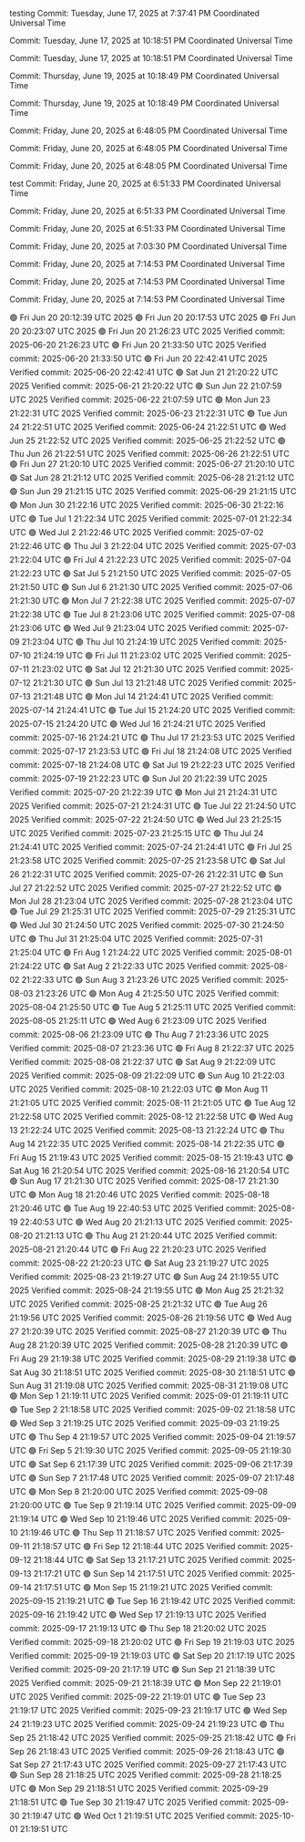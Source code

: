 testing
Commit: Tuesday, June 17, 2025 at 7:37:41 PM Coordinated Universal Time

Commit: Tuesday, June 17, 2025 at 10:18:51 PM Coordinated Universal Time

Commit: Tuesday, June 17, 2025 at 10:18:51 PM Coordinated Universal Time

Commit: Thursday, June 19, 2025 at 10:18:49 PM Coordinated Universal Time

Commit: Thursday, June 19, 2025 at 10:18:49 PM Coordinated Universal Time

Commit: Friday, June 20, 2025 at 6:48:05 PM Coordinated Universal Time

Commit: Friday, June 20, 2025 at 6:48:05 PM Coordinated Universal Time

Commit: Friday, June 20, 2025 at 6:48:05 PM Coordinated Universal Time

test
Commit: Friday, June 20, 2025 at 6:51:33 PM Coordinated Universal Time

Commit: Friday, June 20, 2025 at 6:51:33 PM Coordinated Universal Time

Commit: Friday, June 20, 2025 at 6:51:33 PM Coordinated Universal Time

Commit: Friday, June 20, 2025 at 7:03:30 PM Coordinated Universal Time

Commit: Friday, June 20, 2025 at 7:14:53 PM Coordinated Universal Time

Commit: Friday, June 20, 2025 at 7:14:53 PM Coordinated Universal Time

Commit: Friday, June 20, 2025 at 7:14:53 PM Coordinated Universal Time

🟢 Fri Jun 20 20:12:39 UTC 2025
🟢 Fri Jun 20 20:17:53 UTC 2025
🟢 Fri Jun 20 20:23:07 UTC 2025
🟢 Fri Jun 20 21:26:23 UTC 2025
Verified commit: 2025-06-20 21:26:23 UTC
🟢 Fri Jun 20 21:33:50 UTC 2025
Verified commit: 2025-06-20 21:33:50 UTC
🟢 Fri Jun 20 22:42:41 UTC 2025
Verified commit: 2025-06-20 22:42:41 UTC
🟢 Sat Jun 21 21:20:22 UTC 2025
Verified commit: 2025-06-21 21:20:22 UTC
🟢 Sun Jun 22 21:07:59 UTC 2025
Verified commit: 2025-06-22 21:07:59 UTC
🟢 Mon Jun 23 21:22:31 UTC 2025
Verified commit: 2025-06-23 21:22:31 UTC
🟢 Tue Jun 24 21:22:51 UTC 2025
Verified commit: 2025-06-24 21:22:51 UTC
🟢 Wed Jun 25 21:22:52 UTC 2025
Verified commit: 2025-06-25 21:22:52 UTC
🟢 Thu Jun 26 21:22:51 UTC 2025
Verified commit: 2025-06-26 21:22:51 UTC
🟢 Fri Jun 27 21:20:10 UTC 2025
Verified commit: 2025-06-27 21:20:10 UTC
🟢 Sat Jun 28 21:21:12 UTC 2025
Verified commit: 2025-06-28 21:21:12 UTC
🟢 Sun Jun 29 21:21:15 UTC 2025
Verified commit: 2025-06-29 21:21:15 UTC
🟢 Mon Jun 30 21:22:16 UTC 2025
Verified commit: 2025-06-30 21:22:16 UTC
🟢 Tue Jul  1 21:22:34 UTC 2025
Verified commit: 2025-07-01 21:22:34 UTC
🟢 Wed Jul  2 21:22:46 UTC 2025
Verified commit: 2025-07-02 21:22:46 UTC
🟢 Thu Jul  3 21:22:04 UTC 2025
Verified commit: 2025-07-03 21:22:04 UTC
🟢 Fri Jul  4 21:22:23 UTC 2025
Verified commit: 2025-07-04 21:22:23 UTC
🟢 Sat Jul  5 21:21:50 UTC 2025
Verified commit: 2025-07-05 21:21:50 UTC
🟢 Sun Jul  6 21:21:30 UTC 2025
Verified commit: 2025-07-06 21:21:30 UTC
🟢 Mon Jul  7 21:22:38 UTC 2025
Verified commit: 2025-07-07 21:22:38 UTC
🟢 Tue Jul  8 21:23:06 UTC 2025
Verified commit: 2025-07-08 21:23:06 UTC
🟢 Wed Jul  9 21:23:04 UTC 2025
Verified commit: 2025-07-09 21:23:04 UTC
🟢 Thu Jul 10 21:24:19 UTC 2025
Verified commit: 2025-07-10 21:24:19 UTC
🟢 Fri Jul 11 21:23:02 UTC 2025
Verified commit: 2025-07-11 21:23:02 UTC
🟢 Sat Jul 12 21:21:30 UTC 2025
Verified commit: 2025-07-12 21:21:30 UTC
🟢 Sun Jul 13 21:21:48 UTC 2025
Verified commit: 2025-07-13 21:21:48 UTC
🟢 Mon Jul 14 21:24:41 UTC 2025
Verified commit: 2025-07-14 21:24:41 UTC
🟢 Tue Jul 15 21:24:20 UTC 2025
Verified commit: 2025-07-15 21:24:20 UTC
🟢 Wed Jul 16 21:24:21 UTC 2025
Verified commit: 2025-07-16 21:24:21 UTC
🟢 Thu Jul 17 21:23:53 UTC 2025
Verified commit: 2025-07-17 21:23:53 UTC
🟢 Fri Jul 18 21:24:08 UTC 2025
Verified commit: 2025-07-18 21:24:08 UTC
🟢 Sat Jul 19 21:22:23 UTC 2025
Verified commit: 2025-07-19 21:22:23 UTC
🟢 Sun Jul 20 21:22:39 UTC 2025
Verified commit: 2025-07-20 21:22:39 UTC
🟢 Mon Jul 21 21:24:31 UTC 2025
Verified commit: 2025-07-21 21:24:31 UTC
🟢 Tue Jul 22 21:24:50 UTC 2025
Verified commit: 2025-07-22 21:24:50 UTC
🟢 Wed Jul 23 21:25:15 UTC 2025
Verified commit: 2025-07-23 21:25:15 UTC
🟢 Thu Jul 24 21:24:41 UTC 2025
Verified commit: 2025-07-24 21:24:41 UTC
🟢 Fri Jul 25 21:23:58 UTC 2025
Verified commit: 2025-07-25 21:23:58 UTC
🟢 Sat Jul 26 21:22:31 UTC 2025
Verified commit: 2025-07-26 21:22:31 UTC
🟢 Sun Jul 27 21:22:52 UTC 2025
Verified commit: 2025-07-27 21:22:52 UTC
🟢 Mon Jul 28 21:23:04 UTC 2025
Verified commit: 2025-07-28 21:23:04 UTC
🟢 Tue Jul 29 21:25:31 UTC 2025
Verified commit: 2025-07-29 21:25:31 UTC
🟢 Wed Jul 30 21:24:50 UTC 2025
Verified commit: 2025-07-30 21:24:50 UTC
🟢 Thu Jul 31 21:25:04 UTC 2025
Verified commit: 2025-07-31 21:25:04 UTC
🟢 Fri Aug  1 21:24:22 UTC 2025
Verified commit: 2025-08-01 21:24:22 UTC
🟢 Sat Aug  2 21:22:33 UTC 2025
Verified commit: 2025-08-02 21:22:33 UTC
🟢 Sun Aug  3 21:23:26 UTC 2025
Verified commit: 2025-08-03 21:23:26 UTC
🟢 Mon Aug  4 21:25:50 UTC 2025
Verified commit: 2025-08-04 21:25:50 UTC
🟢 Tue Aug  5 21:25:11 UTC 2025
Verified commit: 2025-08-05 21:25:11 UTC
🟢 Wed Aug  6 21:23:09 UTC 2025
Verified commit: 2025-08-06 21:23:09 UTC
🟢 Thu Aug  7 21:23:36 UTC 2025
Verified commit: 2025-08-07 21:23:36 UTC
🟢 Fri Aug  8 21:22:37 UTC 2025
Verified commit: 2025-08-08 21:22:37 UTC
🟢 Sat Aug  9 21:22:09 UTC 2025
Verified commit: 2025-08-09 21:22:09 UTC
🟢 Sun Aug 10 21:22:03 UTC 2025
Verified commit: 2025-08-10 21:22:03 UTC
🟢 Mon Aug 11 21:21:05 UTC 2025
Verified commit: 2025-08-11 21:21:05 UTC
🟢 Tue Aug 12 21:22:58 UTC 2025
Verified commit: 2025-08-12 21:22:58 UTC
🟢 Wed Aug 13 21:22:24 UTC 2025
Verified commit: 2025-08-13 21:22:24 UTC
🟢 Thu Aug 14 21:22:35 UTC 2025
Verified commit: 2025-08-14 21:22:35 UTC
🟢 Fri Aug 15 21:19:43 UTC 2025
Verified commit: 2025-08-15 21:19:43 UTC
🟢 Sat Aug 16 21:20:54 UTC 2025
Verified commit: 2025-08-16 21:20:54 UTC
🟢 Sun Aug 17 21:21:30 UTC 2025
Verified commit: 2025-08-17 21:21:30 UTC
🟢 Mon Aug 18 21:20:46 UTC 2025
Verified commit: 2025-08-18 21:20:46 UTC
🟢 Tue Aug 19 22:40:53 UTC 2025
Verified commit: 2025-08-19 22:40:53 UTC
🟢 Wed Aug 20 21:21:13 UTC 2025
Verified commit: 2025-08-20 21:21:13 UTC
🟢 Thu Aug 21 21:20:44 UTC 2025
Verified commit: 2025-08-21 21:20:44 UTC
🟢 Fri Aug 22 21:20:23 UTC 2025
Verified commit: 2025-08-22 21:20:23 UTC
🟢 Sat Aug 23 21:19:27 UTC 2025
Verified commit: 2025-08-23 21:19:27 UTC
🟢 Sun Aug 24 21:19:55 UTC 2025
Verified commit: 2025-08-24 21:19:55 UTC
🟢 Mon Aug 25 21:21:32 UTC 2025
Verified commit: 2025-08-25 21:21:32 UTC
🟢 Tue Aug 26 21:19:56 UTC 2025
Verified commit: 2025-08-26 21:19:56 UTC
🟢 Wed Aug 27 21:20:39 UTC 2025
Verified commit: 2025-08-27 21:20:39 UTC
🟢 Thu Aug 28 21:20:39 UTC 2025
Verified commit: 2025-08-28 21:20:39 UTC
🟢 Fri Aug 29 21:19:38 UTC 2025
Verified commit: 2025-08-29 21:19:38 UTC
🟢 Sat Aug 30 21:18:51 UTC 2025
Verified commit: 2025-08-30 21:18:51 UTC
🟢 Sun Aug 31 21:19:08 UTC 2025
Verified commit: 2025-08-31 21:19:08 UTC
🟢 Mon Sep  1 21:19:11 UTC 2025
Verified commit: 2025-09-01 21:19:11 UTC
🟢 Tue Sep  2 21:18:58 UTC 2025
Verified commit: 2025-09-02 21:18:58 UTC
🟢 Wed Sep  3 21:19:25 UTC 2025
Verified commit: 2025-09-03 21:19:25 UTC
🟢 Thu Sep  4 21:19:57 UTC 2025
Verified commit: 2025-09-04 21:19:57 UTC
🟢 Fri Sep  5 21:19:30 UTC 2025
Verified commit: 2025-09-05 21:19:30 UTC
🟢 Sat Sep  6 21:17:39 UTC 2025
Verified commit: 2025-09-06 21:17:39 UTC
🟢 Sun Sep  7 21:17:48 UTC 2025
Verified commit: 2025-09-07 21:17:48 UTC
🟢 Mon Sep  8 21:20:00 UTC 2025
Verified commit: 2025-09-08 21:20:00 UTC
🟢 Tue Sep  9 21:19:14 UTC 2025
Verified commit: 2025-09-09 21:19:14 UTC
🟢 Wed Sep 10 21:19:46 UTC 2025
Verified commit: 2025-09-10 21:19:46 UTC
🟢 Thu Sep 11 21:18:57 UTC 2025
Verified commit: 2025-09-11 21:18:57 UTC
🟢 Fri Sep 12 21:18:44 UTC 2025
Verified commit: 2025-09-12 21:18:44 UTC
🟢 Sat Sep 13 21:17:21 UTC 2025
Verified commit: 2025-09-13 21:17:21 UTC
🟢 Sun Sep 14 21:17:51 UTC 2025
Verified commit: 2025-09-14 21:17:51 UTC
🟢 Mon Sep 15 21:19:21 UTC 2025
Verified commit: 2025-09-15 21:19:21 UTC
🟢 Tue Sep 16 21:19:42 UTC 2025
Verified commit: 2025-09-16 21:19:42 UTC
🟢 Wed Sep 17 21:19:13 UTC 2025
Verified commit: 2025-09-17 21:19:13 UTC
🟢 Thu Sep 18 21:20:02 UTC 2025
Verified commit: 2025-09-18 21:20:02 UTC
🟢 Fri Sep 19 21:19:03 UTC 2025
Verified commit: 2025-09-19 21:19:03 UTC
🟢 Sat Sep 20 21:17:19 UTC 2025
Verified commit: 2025-09-20 21:17:19 UTC
🟢 Sun Sep 21 21:18:39 UTC 2025
Verified commit: 2025-09-21 21:18:39 UTC
🟢 Mon Sep 22 21:19:01 UTC 2025
Verified commit: 2025-09-22 21:19:01 UTC
🟢 Tue Sep 23 21:19:17 UTC 2025
Verified commit: 2025-09-23 21:19:17 UTC
🟢 Wed Sep 24 21:19:23 UTC 2025
Verified commit: 2025-09-24 21:19:23 UTC
🟢 Thu Sep 25 21:18:42 UTC 2025
Verified commit: 2025-09-25 21:18:42 UTC
🟢 Fri Sep 26 21:18:43 UTC 2025
Verified commit: 2025-09-26 21:18:43 UTC
🟢 Sat Sep 27 21:17:43 UTC 2025
Verified commit: 2025-09-27 21:17:43 UTC
🟢 Sun Sep 28 21:18:25 UTC 2025
Verified commit: 2025-09-28 21:18:25 UTC
🟢 Mon Sep 29 21:18:51 UTC 2025
Verified commit: 2025-09-29 21:18:51 UTC
🟢 Tue Sep 30 21:19:47 UTC 2025
Verified commit: 2025-09-30 21:19:47 UTC
🟢 Wed Oct  1 21:19:51 UTC 2025
Verified commit: 2025-10-01 21:19:51 UTC
